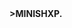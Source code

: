 <a style="text-align: center">
  <b>>MINISHXP.</b>
  <a href="https://discord.com/users/642482712560533515/">
</a>
